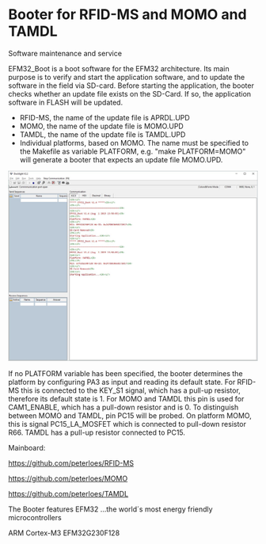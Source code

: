 ﻿# Booter for RFID-MS and MOMO and TAMDL
Software maintenance and service

EFM32_Boot is a boot software for the EFM32 architecture. Its main
purpose is to verify and start the application software, and to update the software in the field via SD-card. Before starting the application,
the booter checks whether an update file exists on the SD-Card. If so, the
application software in FLASH will be updated.

- RFID-MS, the name of the update file is APRDL.UPD
- MOMO, the name of the update file is MOMO.UPD
- TAMDL, the name of the update file is TAMDL.UPD
- Individual platforms, based on MOMO. 
  The name must be specified to the Makefile as variable PLATFORM,
  e.g. "make PLATFORM=MOMO" will generate a booter that expects
  an update file MOMO.UPD.
  
![My image](https://github.com/peterloes/Booter_RFID-MS_MOMO_TAMDL/blob/master/Getting_Started_Tutorial/1_Starting_Application.jpg)

If no PLATFORM variable has been specified, the booter determines the
platform by configuring PA3 as input and reading its default state.  For
RFID-MS this is connected to the KEY_S1 signal, which has a pull-up resistor,
therefore its default state is 1.  For MOMO and TAMDL this pin is used for
CAM1_ENABLE, which has a pull-down resistor and is 0.
To distinguish between MOMO and TAMDL, pin PC15 will be probed.
On platform MOMO, this is signal PC15_LA_MOSFET which is connected to
pull-down resistor R66. TAMDL has a pull-up resistor connected to PC15.

Mainboard:

https://github.com/peterloes/RFID-MS

https://github.com/peterloes/MOMO

https://github.com/peterloes/TAMDL

The Booter features EFM32 ...the world´s most energy friendly microcontrollers

ARM Cortex-M3 EFM32G230F128

